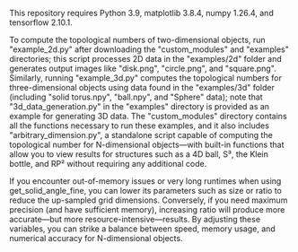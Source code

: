 This repository requires Python 3.9, matplotlib 3.8.4, numpy 1.26.4, and tensorflow 2.10.1. 

To compute the topological numbers of two-dimensional objects, run "example_2d.py" after downloading the "custom_modules" and "examples" directories; this script processes 2D data in the "examples/2d" folder and generates output images like "disk.png", "circle.png", and "square.png". Similarly, running "example_3d.py" computes the topological numbers for three-dimensional objects using data found in the "examples/3d" folder (including "solid torus.npy", "ball.npy", and "Sphere" data); note that "3d_data_generation.py" in the "examples" directory is provided as an example for generating 3D data. The "custom_modules" directory contains all the functions necessary to run these examples, and it also includes "arbitrary_dimension.py", a standalone script capable of computing the topological number for N-dimensional objects—with built-in functions that allow you to view results for structures such as a 4D ball, S³, the Klein bottle, and RP² without requiring any additional code.

If you encounter out-of-memory issues or very long runtimes when using get_solid_angle_fine, you can lower its parameters such as size or ratio to reduce the up-sampled grid dimensions. Conversely, if you need maximum precision (and have sufficient memory), increasing ratio will produce more accurate—but more resource-intensive—results. By adjusting these variables, you can strike a balance between speed, memory usage, and numerical accuracy for N-dimensional objects.
